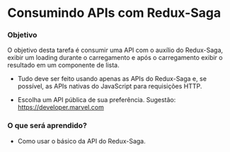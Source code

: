 # Consumindo APIs com Redux-Saga

### Objetivo

O objetivo desta tarefa é consumir uma API com o auxílio do Redux-Saga, exibir um loading durante o carregamento e após o carregamento exibir o resultado em um componente de lista.

- Tudo deve ser feito usando apenas as APIs do Redux-Saga e, se possível, as APIs nativas do JavaScript para requisições HTTP.

- Escolha um API pública de sua preferência. Sugestão: https://developer.marvel.com

### O que será aprendido?

- Como usar o básico da API do Redux-Saga.
